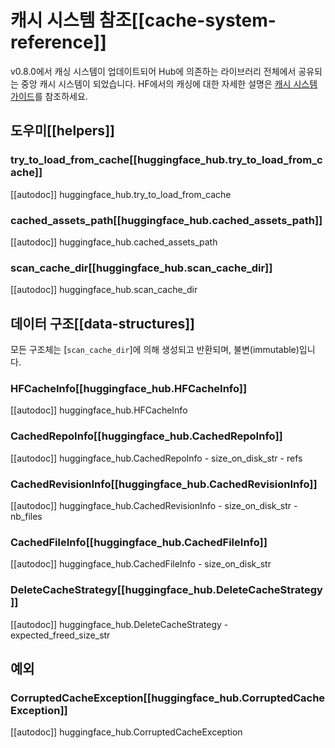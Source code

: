 <!--⚠️ Note that this file is in Markdown but contain specific syntax for our doc-builder (similar to MDX) that may not be
rendered properly in your Markdown viewer.
-->

# 캐시 시스템 참조[[cache-system-reference]]

v0.8.0에서 캐싱 시스템이 업데이트되어 Hub에 의존하는 라이브러리 전체에서 공유되는 중앙 캐시 시스템이 되었습니다. HF에서의 캐싱에 대한 자세한 설명은 [캐시 시스템 가이드](../guides/manage-cache)를 참조하세요.

## 도우미[[helpers]]

### try_to_load_from_cache[[huggingface_hub.try_to_load_from_cache]]

[[autodoc]] huggingface_hub.try_to_load_from_cache

### cached_assets_path[[huggingface_hub.cached_assets_path]]

[[autodoc]] huggingface_hub.cached_assets_path

### scan_cache_dir[[huggingface_hub.scan_cache_dir]]

[[autodoc]] huggingface_hub.scan_cache_dir

## 데이터 구조[[data-structures]]

모든 구조체는 [`scan_cache_dir`]에 의해 생성되고 반환되며, 불변(immutable)입니다.

### HFCacheInfo[[huggingface_hub.HFCacheInfo]]

[[autodoc]] huggingface_hub.HFCacheInfo

### CachedRepoInfo[[huggingface_hub.CachedRepoInfo]]

[[autodoc]] huggingface_hub.CachedRepoInfo
    - size_on_disk_str
    - refs

### CachedRevisionInfo[[huggingface_hub.CachedRevisionInfo]]

[[autodoc]] huggingface_hub.CachedRevisionInfo
    - size_on_disk_str
    - nb_files

### CachedFileInfo[[huggingface_hub.CachedFileInfo]]

[[autodoc]] huggingface_hub.CachedFileInfo
    - size_on_disk_str

### DeleteCacheStrategy[[huggingface_hub.DeleteCacheStrategy]]

[[autodoc]] huggingface_hub.DeleteCacheStrategy
    - expected_freed_size_str

## 예외

### CorruptedCacheException[[huggingface_hub.CorruptedCacheException]]

[[autodoc]] huggingface_hub.CorruptedCacheException
